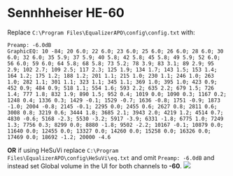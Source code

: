 # Sennhheiser HE-60
Replace `C:\Program Files\EqualizerAPO\config\config.txt` with:
```
Preamp: -6.0dB
GraphicEQ: 10 -84; 20 6.0; 22 6.0; 23 6.0; 25 6.0; 26 6.0; 28 6.0; 30 6.0; 32 6.0; 35 5.9; 37 5.9; 40 5.8; 42 5.8; 45 5.8; 49 5.9; 52 6.0; 56 6.0; 59 6.0; 64 5.8; 68 5.8; 73 5.2; 78 3.9; 83 3.1; 89 2.9; 95 2.9; 102 2.7; 109 2.5; 117 2.3; 125 1.9; 134 1.7; 143 1.5; 153 1.4; 164 1.2; 175 1.2; 188 1.2; 201 1.1; 215 1.0; 230 1.1; 246 1.0; 263 1.0; 282 1.1; 301 1.1; 323 1.1; 345 1.1; 369 1.0; 395 1.0; 423 0.9; 452 0.9; 484 0.9; 518 1.1; 554 1.6; 593 2.2; 635 2.2; 679 1.5; 726 1.4; 777 1.8; 832 1.9; 890 1.5; 952 0.4; 1019 0.0; 1090 0.3; 1167 0.2; 1248 0.4; 1336 0.3; 1429 -0.1; 1529 -0.7; 1636 -0.8; 1751 -0.9; 1873 -1.0; 2004 -0.8; 2145 -0.1; 2295 0.0; 2455 0.6; 2627 0.8; 2811 0.6; 3008 0.8; 3219 0.6; 3444 1.8; 3685 2.1; 3943 2.0; 4219 1.2; 4514 0.7; 4830 -0.6; 5168 -2.3; 5530 -3.2; 5917 -3.9; 6331 -1.8; 6775 1.0; 7249 1.3; 7756 0.3; 8299 0.0; 8880 -1.8; 9502 -2.2; 10167 -0.1; 10879 0.0; 11640 0.0; 12455 0.0; 13327 0.0; 14260 0.0; 15258 0.0; 16326 0.0; 17469 0.0; 18692 -1.2; 20000 -4.6
```
**OR** if using HeSuVi replace `C:\Program Files\EqualizerAPO\config\HeSuVi\eq.txt` and omit `Preamp: -6.0dB` and instead set Global volume in the UI for both channels to **-60**.
![](https://raw.githubusercontent.com/jaakkopasanen/AutoEq/master/results/SBAF-Serious/innerfidelity/onear/Sennhheiser%20HE-60/Sennhheiser%20HE-60.png)